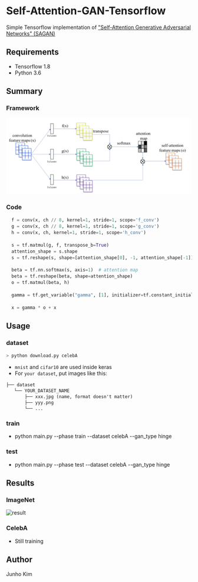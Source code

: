 # Self-Attention-GAN-Tensorflow
Simple Tensorflow implementation of ["Self-Attention Generative Adversarial Networks" (SAGAN)](https://arxiv.org/pdf/1805.08318.pdf)


## Requirements
* Tensorflow 1.8
* Python 3.6

## Summary
### Framework
![framework](./assests/framework.PNG)

### Code
```python
  f = conv(x, ch // 8, kernel=1, stride=1, scope='f_conv')
  g = conv(x, ch // 8, kernel=1, stride=1, scope='g_conv')
  h = conv(x, ch, kernel=1, stride=1, scope='h_conv')

  s = tf.matmul(g, f, transpose_b=True)
  attention_shape = s.shape
  s = tf.reshape(s, shape=[attention_shape[0], -1, attention_shape[-1]])  # [bs, N, C]

  beta = tf.nn.softmax(s, axis=1)  # attention map
  beta = tf.reshape(beta, shape=attention_shape)
  o = tf.matmul(beta, h)

  gamma = tf.get_variable("gamma", [1], initializer=tf.constant_initializer(0.0))

  x = gamma * o + x
```
## Usage
### dataset

```python
> python download.py celebA
```

* `mnist` and `cifar10` are used inside keras
* For `your dataset`, put images like this:

```
├── dataset
   └── YOUR_DATASET_NAME
       ├── xxx.jpg (name, format doesn't matter)
       ├── yyy.png
       └── ...
```

### train
* python main.py --phase train --dataset celebA --gan_type hinge

### test
* python main.py --phase test --dataset celebA --gan_type hinge

## Results
### ImageNet
![result](./assests/result.png)

### CelebA
* Still training

## Author
Junho Kim
